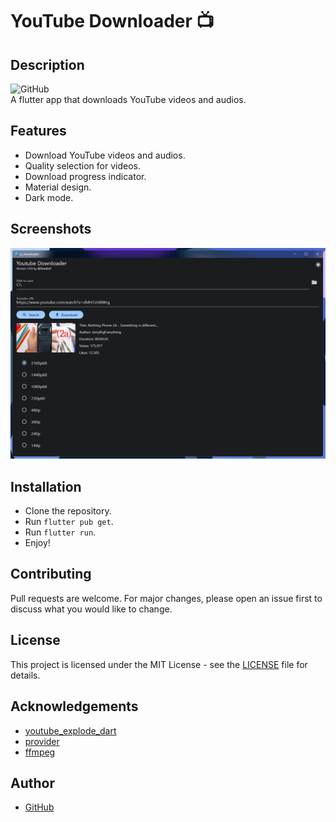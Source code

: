 # YouTube Downloader 📺

## Description
![GitHub](https://img.shields.io/github/license/flandolf/yt_downloader)   
A flutter app that downloads YouTube videos and audios.

## Features
- Download YouTube videos and audios.
- Quality selection for videos.
- Download progress indicator.
- Material design.
- Dark mode.

## Screenshots
![Home](screenshots/img.png)

## Installation
- Clone the repository.
- Run `flutter pub get`.
- Run `flutter run`.
- Enjoy!

## Contributing
Pull requests are welcome. For major changes, please open an issue first to discuss what you would like to change.

## License
This project is licensed under the MIT License - see the [LICENSE](LICENSE) file for details.

## Acknowledgements
- [youtube_explode_dart](https://pub.dev/packages/youtube_explode_dart)
- [provider](https://pub.dev/packages/provider)
- [ffmpeg](https://ffmpeg.org/)

## Author
- [GitHub](https://github.com/flandolf)
